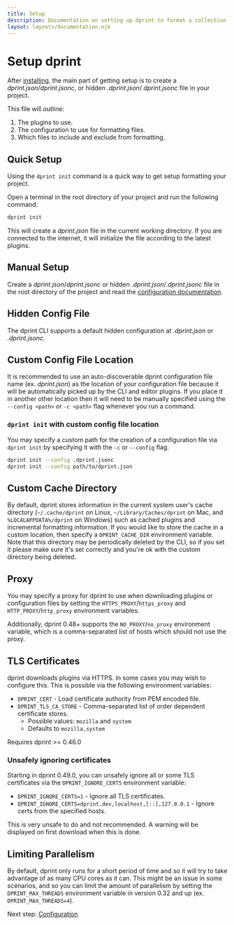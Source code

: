 ```yaml
---
title: Setup
description: Documentation on setting up dprint to format a collection of code.
layout: layouts/documentation.njk
---
```


# Setup dprint

After [installing](/install), the main part of getting setup is to create a _dprint.json_/_dprint.jsonc_, or hidden _.dprint.json_/_.dprint.jsonc_ file in your project.

This file will outline:

1. The plugins to use.
2. The configuration to use for formatting files.
3. Which files to include and exclude from formatting.

## Quick Setup

Using the `dprint init` command is a quick way to get setup formatting your project.

Open a terminal in the root directory of your project and run the following command:

```sh
dprint init
```

This will create a _dprint.json_ file in the current working directory. If you are connected to the internet, it will initialize the file according to the latest plugins.

## Manual Setup

Create a _dprint.json_/_dprint.jsonc_ or hidden _.dprint.json_/_.dprint.jsonc_ file in the root directory of the project and read the [configuration documentation](/config).

## Hidden Config File

The dprint CLI supports a default hidden configuration at _.dprint.json_ or _.dprint.jsonc_.

## Custom Config File Location

It is recommended to use an auto-discoverable dprint configuration file name (ex. _dprint.json_) as the location of your configuration file because it will be automatically picked up by the CLI and editor plugins. If you place it in another other location then it will need to be manually specified using the `--config <path>` or `-c <path>` flag whenever you run a command.

### `dprint init` with custom config file location

You may specify a custom path for the creation of a configuration file via `dprint init` by specifying it with the `-c` or `--config` flag.

```sh
dprint init --config .dprint.jsonc
dprint init --config path/to/dprint.json
```

## Custom Cache Directory

By default, dprint stores information in the current system user's cache directory (`~/.cache/dprint` on Linux, `~/Library/Caches/dprint` on Mac, and `%LOCALAPPDATA%/dprint` on Windows) such as cached plugins and incremental formatting information. If you would like to store the cache in a custom location, then specify a `DPRINT_CACHE_DIR` environment variable. Note that this directory may be periodically deleted by the CLI, so if you set it please make sure it's set correctly and you're ok with the custom directory being deleted.

## Proxy

You may specify a proxy for dprint to use when downloading plugins or configuration files by setting the `HTTPS_PROXY`/`https_proxy` and `HTTP_PROXY`/`http_proxy` environment variables.

Additionally, dprint 0.48+ supports the `NO_PROXY`/`no_proxy` environment variable, which is a comma-separated list of hosts which should not use the proxy.

## TLS Certificates

dprint downloads plugins via HTTPS. In some cases you may wish to configure this. This is possible via the following environment variables:

- `DPRINT_CERT` - Load certificate authority from PEM encoded file.
- `DPRINT_TLS_CA_STORE` - Comma-separated list of order dependent certificate stores.
  - Possible values: `mozilla` and `system`
  - Defaults to `mozilla,system`

Requires dprint >= 0.46.0

### Unsafely ignoring certificates

Starting in dprint 0.49.0, you can unsafely ignore all or some TLS certificates via the `DPRINT_IGNORE_CERTS` environment variable:

- `DPRINT_IGNORE_CERTS=1` - Ignore all TLS certificates.
- `DPRINT_IGNORE_CERTS=dprint.dev,localhost,[::],127.0.0.1` - Ignore certs from the specified hosts.

This is very unsafe to do and not recommended. A warning will be displayed on first download when this is done.

## Limiting Parallelism

By default, dprint only runs for a short period of time and so it will try to take advantage of as many CPU cores as it can. This might be an issue in some scenarios, and so you can limit the amount of parallelism by setting the `DPRINT_MAX_THREADS` environment variable in version 0.32 and up (ex. `DPRINT_MAX_THREADS=4`).

Next step: [Configuration](/config)

